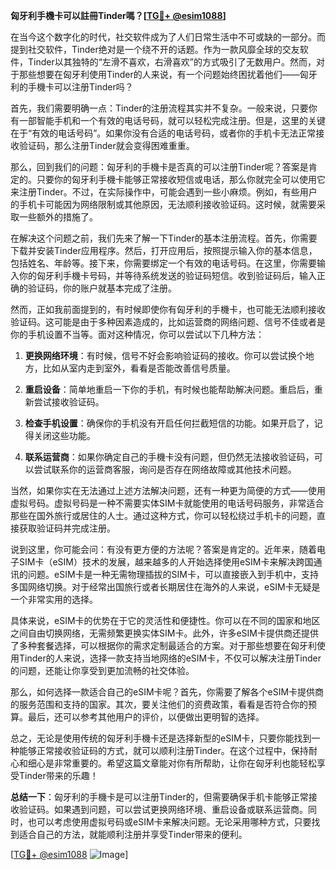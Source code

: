**匈牙利手機卡可以註冊Tinder嗎？[[TG💪+ @esim1088](https://t.me/s/esim1088)]**

在当今这个数字化的时代，社交软件成为了人们日常生活中不可或缺的一部分。而提到社交软件，Tinder绝对是一个绕不开的话题。作为一款风靡全球的交友软件，Tinder以其独特的“左滑不喜欢，右滑喜欢”的方式吸引了无数用户。然而，对于那些想要在匈牙利使用Tinder的人来说，有一个问题始终困扰着他们——匈牙利的手機卡可以注册Tinder吗？

首先，我们需要明确一点：Tinder的注册流程其实并不复杂。一般来说，只要你有一部智能手机和一个有效的电话号码，就可以轻松完成注册。但是，这里的关键在于“有效的电话号码”。如果你没有合适的电话号码，或者你的手机卡无法正常接收验证码，那么注册Tinder就会变得困难重重。

那么，回到我们的问题：匈牙利的手機卡是否真的可以注册Tinder呢？答案是肯定的。只要你的匈牙利手機卡能够正常接收短信或电话，那么你就完全可以使用它来注册Tinder。不过，在实际操作中，可能会遇到一些小麻烦。例如，有些用户的手机卡可能因为网络限制或其他原因，无法顺利接收验证码。这时候，就需要采取一些额外的措施了。

在解决这个问题之前，我们先来了解一下Tinder的基本注册流程。首先，你需要下载并安装Tinder应用程序。然后，打开应用后，按照提示输入你的基本信息，包括姓名、年龄等。接下来，你需要绑定一个有效的电话号码。在这里，你需要输入你的匈牙利手機卡号码，并等待系统发送的验证码短信。收到验证码后，输入正确的验证码，你的账户就基本完成了注册。

然而，正如我前面提到的，有时候即使你有匈牙利的手機卡，也可能无法顺利接收验证码。这可能是由于多种因素造成的，比如运营商的网络问题、信号不佳或者是你的手机设置不当等。面对这种情况，你可以尝试以下几种方法：

1. **更换网络环境**：有时候，信号不好会影响验证码的接收。你可以尝试换个地方，比如从室内走到室外，看看是否能改善信号质量。
   
2. **重启设备**：简单地重启一下你的手机，有时候也能帮助解决问题。重启后，重新尝试接收验证码。

3. **检查手机设置**：确保你的手机没有开启任何拦截短信的功能。如果开启了，记得关闭这些功能。

4. **联系运营商**：如果你确定自己的手機卡没有问题，但仍然无法接收验证码，可以尝试联系你的运营商客服，询问是否存在网络故障或其他技术问题。

当然，如果你实在无法通过上述方法解决问题，还有一种更为简便的方式——使用虚拟号码。虚拟号码是一种不需要实体SIM卡就能使用的电话号码服务，非常适合那些在国外旅行或居住的人士。通过这种方式，你可以轻松绕过手机卡的问题，直接获取验证码并完成注册。

说到这里，你可能会问：有没有更方便的方法呢？答案是肯定的。近年来，随着电子SIM卡（eSIM）技术的发展，越来越多的人开始选择使用eSIM卡来解决跨国通讯的问题。eSIM卡是一种无需物理插拔的SIM卡，可以直接嵌入到手机中，支持多国网络切换。对于经常出国旅行或者长期居住在海外的人来说，eSIM卡无疑是一个非常实用的选择。

具体来说，eSIM卡的优势在于它的灵活性和便捷性。你可以在不同的国家和地区之间自由切换网络，无需频繁更换实体SIM卡。此外，许多eSIM卡提供商还提供了多种套餐选择，可以根据你的需求定制最适合的方案。对于那些想要在匈牙利使用Tinder的人来说，选择一款支持当地网络的eSIM卡，不仅可以解决注册Tinder的问题，还能让你享受到更加流畅的社交体验。

那么，如何选择一款适合自己的eSIM卡呢？首先，你需要了解各个eSIM卡提供商的服务范围和支持的国家。其次，要关注他们的资费政策，看看是否符合你的预算。最后，还可以参考其他用户的评价，以便做出更明智的选择。

总之，无论是使用传统的匈牙利手機卡还是选择新型的eSIM卡，只要你能找到一种能够正常接收验证码的方式，就可以顺利注册Tinder。在这个过程中，保持耐心和细心是非常重要的。希望这篇文章能对你有所帮助，让你在匈牙利也能轻松享受Tinder带来的乐趣！

**总结一下**：匈牙利的手機卡是可以注册Tinder的，但需要确保手机卡能够正常接收验证码。如果遇到问题，可以尝试更换网络环境、重启设备或联系运营商。同时，也可以考虑使用虚拟号码或eSIM卡来解决问题。无论采用哪种方式，只要找到适合自己的方法，就能顺利注册并享受Tinder带来的便利。

[[TG💪+ @esim1088](https://t.me/s/esim1088) ![Image](https://i.postimg.cc/4NQfJmqS/Snipaste-2025-05-13-00-14-12.png)]
